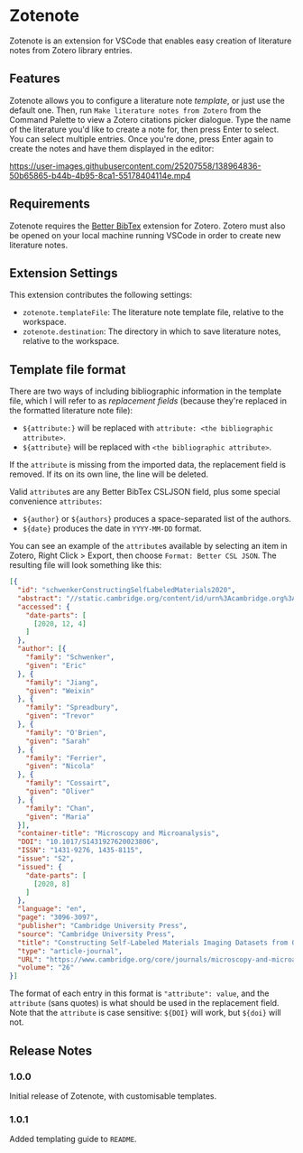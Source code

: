 # Zotenote

Zotenote is an extension for VSCode that enables easy creation of literature notes from Zotero library entries.

## Features

Zotenote allows you to configure a literature note *template*, or just use the default one.
Then, run `Make literature notes from Zotero` from the Command Palette to view a Zotero
citations picker dialogue. Type the name of the literature you'd like to create a note for,
then press Enter to select. You can select multiple entries. Once you're done, press Enter
again to create the notes and have them displayed in the editor:

<https://user-images.githubusercontent.com/25207558/138964836-50b65865-b44b-4b95-8ca1-55178404114e.mp4>

## Requirements

Zotenote requires the [Better BibTex](https://retorque.re/zotero-better-bibtex/installation/)
extension for Zotero. Zotero must also be opened on your local machine running VSCode in order
to create new literature notes.

## Extension Settings

This extension contributes the following settings:

* `zotenote.templateFile`: The literature note template file, relative to the workspace.
* `zotenote.destination`: The directory in which to save literature notes, relative to the workspace.

## Template file format

There are two ways of including bibliographic information in the template file,
which I will refer to as *replacement fields* (because they're replaced in the
formatted literature note file):

* `${attribute:}` will be replaced with `attribute: <the bibliographic attribute>`.
* `${attribute}` will be replaced with `<the bibliographic attribute>`.

If the `attribute` is missing from the imported data, the replacement field is
removed. If its on its own line, the line will be deleted.

Valid `attribute`s are any Better BibTex CSLJSON field, plus some special convenience
`attributes`:

* `${author}` or `${authors}` produces a space-separated list of the authors.
* `${date}` produces the date in `YYYY-MM-DD` format.

You can see an example of the `attribute`s available by selecting an item in
Zotero, Right Click > Export, then choose `Format: Better CSL JSON`. The
resulting file will look something like this:

```json
[{
  "id": "schwenkerConstructingSelfLabeledMaterials2020",
  "abstract": "//static.cambridge.org/content/id/urn%3Acambridge.org%3Aid%3Aarticle%3AS1431927620023806/resource/name/firstPage-S1431927620023806a.jpg",
  "accessed": {
    "date-parts": [
      [2020, 12, 4]
    ]
  },
  "author": [{
    "family": "Schwenker",
    "given": "Eric"
  }, {
    "family": "Jiang",
    "given": "Weixin"
  }, {
    "family": "Spreadbury",
    "given": "Trevor"
  }, {
    "family": "O'Brien",
    "given": "Sarah"
  }, {
    "family": "Ferrier",
    "given": "Nicola"
  }, {
    "family": "Cossairt",
    "given": "Oliver"
  }, {
    "family": "Chan",
    "given": "Maria"
  }],
  "container-title": "Microscopy and Microanalysis",
  "DOI": "10.1017/S1431927620023806",
  "ISSN": "1431-9276, 1435-8115",
  "issue": "S2",
  "issued": {
    "date-parts": [
      [2020, 8]
    ]
  },
  "language": "en",
  "page": "3096-3097",
  "publisher": "Cambridge University Press",
  "source": "Cambridge University Press",
  "title": "Constructing Self-Labeled Materials Imaging Datasets from Open Access Scientific Journals with EXSCLAIM!",
  "type": "article-journal",
  "URL": "https://www.cambridge.org/core/journals/microscopy-and-microanalysis/article/constructing-selflabeled-materials-imaging-datasets-from-open-access-scientific-journals-with-exsclaim/7549DC118103BEA2591447961289D23E#article",
  "volume": "26"
}]
```

The format of each entry in this format is `"attribute": value`, and the
`attribute` (sans quotes) is what should be used in the replacement field.
Note that the `attribute` is case sensitive: `${DOI}` will work, but `${doi}`
will not.

## Release Notes

### 1.0.0

Initial release of Zotenote, with customisable templates.

### 1.0.1

Added templating guide to `README`.
